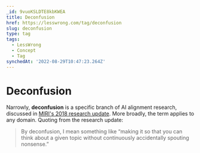```yaml
---
_id: 9vuoKSLDTE8kbKWEA
title: Deconfusion
href: https://lesswrong.com/tag/deconfusion
slug: deconfusion
type: tag
tags:
  - LessWrong
  - Concept
  - Tag
synchedAt: '2022-08-29T10:47:23.264Z'
---
```

# Deconfusion

Narrowly, **deconfusion** is a specific branch of AI alignment research, discussed in [MIRI's 2018 research update](https://intelligence.org/2018/11/22/2018-update-our-new-research-directions/). More broadly, the term applies to any domain. Quoting from the research update:

> By deconfusion, I mean something like “making it so that you can think about a given topic without continuously accidentally spouting nonsense.”